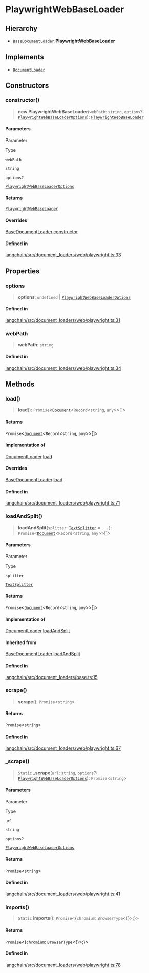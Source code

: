 PlaywrightWebBaseLoader
=======================

Hierarchy[](#hierarchy "Direct link to Hierarchy")
---------------------------------------------------

*   [`BaseDocumentLoader`](/docs/api/document_loaders_base/classes/BaseDocumentLoader).**PlaywrightWebBaseLoader**

Implements[](#implements "Direct link to Implements")
------------------------------------------------------

*   [`DocumentLoader`](/docs/api/document_loaders_base/interfaces/DocumentLoader)

Constructors[](#constructors "Direct link to Constructors")
------------------------------------------------------------

### constructor()[](#constructor "Direct link to constructor()")

> **new PlaywrightWebBaseLoader**(`webPath`: `string`, `options`?: [`PlaywrightWebBaseLoaderOptions`](/docs/api/document_loaders_web_playwright/types/PlaywrightWebBaseLoaderOptions)): [`PlaywrightWebBaseLoader`](/docs/api/document_loaders_web_playwright/classes/PlaywrightWebBaseLoader)

#### Parameters[](#parameters "Direct link to Parameters")

Parameter

Type

`webPath`

`string`

`options?`

[`PlaywrightWebBaseLoaderOptions`](/docs/api/document_loaders_web_playwright/types/PlaywrightWebBaseLoaderOptions)

#### Returns[](#returns "Direct link to Returns")

[`PlaywrightWebBaseLoader`](/docs/api/document_loaders_web_playwright/classes/PlaywrightWebBaseLoader)

#### Overrides[](#overrides "Direct link to Overrides")

[BaseDocumentLoader](/docs/api/document_loaders_base/classes/BaseDocumentLoader).[constructor](/docs/api/document_loaders_base/classes/BaseDocumentLoader#constructor)

#### Defined in[](#defined-in "Direct link to Defined in")

[langchain/src/document\_loaders/web/playwright.ts:33](https://github.com/hwchase17/langchainjs/blob/1c1274d/langchain/src/document_loaders/web/playwright.ts#L33)

Properties[](#properties "Direct link to Properties")
------------------------------------------------------

### options[](#options "Direct link to options")

> **options**: `undefined` | [`PlaywrightWebBaseLoaderOptions`](/docs/api/document_loaders_web_playwright/types/PlaywrightWebBaseLoaderOptions)

#### Defined in[](#defined-in-1 "Direct link to Defined in")

[langchain/src/document\_loaders/web/playwright.ts:31](https://github.com/hwchase17/langchainjs/blob/1c1274d/langchain/src/document_loaders/web/playwright.ts#L31)

### webPath[](#webpath "Direct link to webPath")

> **webPath**: `string`

#### Defined in[](#defined-in-2 "Direct link to Defined in")

[langchain/src/document\_loaders/web/playwright.ts:34](https://github.com/hwchase17/langchainjs/blob/1c1274d/langchain/src/document_loaders/web/playwright.ts#L34)

Methods[](#methods "Direct link to Methods")
---------------------------------------------

### load()[](#load "Direct link to load()")

> **load**(): `Promise`<[`Document`](/docs/api/document/classes/Document)<`Record`<`string`, `any`\>\>\[\]\>

#### Returns[](#returns-1 "Direct link to Returns")

`Promise`<[`Document`](/docs/api/document/classes/Document)<`Record`<`string`, `any`\>\>\[\]\>

#### Implementation of[](#implementation-of "Direct link to Implementation of")

[DocumentLoader](/docs/api/document_loaders_base/interfaces/DocumentLoader).[load](/docs/api/document_loaders_base/interfaces/DocumentLoader#load)

#### Overrides[](#overrides-1 "Direct link to Overrides")

[BaseDocumentLoader](/docs/api/document_loaders_base/classes/BaseDocumentLoader).[load](/docs/api/document_loaders_base/classes/BaseDocumentLoader#load)

#### Defined in[](#defined-in-3 "Direct link to Defined in")

[langchain/src/document\_loaders/web/playwright.ts:71](https://github.com/hwchase17/langchainjs/blob/1c1274d/langchain/src/document_loaders/web/playwright.ts#L71)

### loadAndSplit()[](#loadandsplit "Direct link to loadAndSplit()")

> **loadAndSplit**(`splitter`: [`TextSplitter`](/docs/api/text_splitter/classes/TextSplitter) = `...`): `Promise`<[`Document`](/docs/api/document/classes/Document)<`Record`<`string`, `any`\>\>\[\]\>

#### Parameters[](#parameters-1 "Direct link to Parameters")

Parameter

Type

`splitter`

[`TextSplitter`](/docs/api/text_splitter/classes/TextSplitter)

#### Returns[](#returns-2 "Direct link to Returns")

`Promise`<[`Document`](/docs/api/document/classes/Document)<`Record`<`string`, `any`\>\>\[\]\>

#### Implementation of[](#implementation-of-1 "Direct link to Implementation of")

[DocumentLoader](/docs/api/document_loaders_base/interfaces/DocumentLoader).[loadAndSplit](/docs/api/document_loaders_base/interfaces/DocumentLoader#loadandsplit)

#### Inherited from[](#inherited-from "Direct link to Inherited from")

[BaseDocumentLoader](/docs/api/document_loaders_base/classes/BaseDocumentLoader).[loadAndSplit](/docs/api/document_loaders_base/classes/BaseDocumentLoader#loadandsplit)

#### Defined in[](#defined-in-4 "Direct link to Defined in")

[langchain/src/document\_loaders/base.ts:15](https://github.com/hwchase17/langchainjs/blob/1c1274d/langchain/src/document_loaders/base.ts#L15)

### scrape()[](#scrape "Direct link to scrape()")

> **scrape**(): `Promise`<`string`\>

#### Returns[](#returns-3 "Direct link to Returns")

`Promise`<`string`\>

#### Defined in[](#defined-in-5 "Direct link to Defined in")

[langchain/src/document\_loaders/web/playwright.ts:67](https://github.com/hwchase17/langchainjs/blob/1c1274d/langchain/src/document_loaders/web/playwright.ts#L67)

### \_scrape()[](#_scrape "Direct link to _scrape")

> `Static` **\_scrape**(`url`: `string`, `options`?: [`PlaywrightWebBaseLoaderOptions`](/docs/api/document_loaders_web_playwright/types/PlaywrightWebBaseLoaderOptions)): `Promise`<`string`\>

#### Parameters[](#parameters-2 "Direct link to Parameters")

Parameter

Type

`url`

`string`

`options?`

[`PlaywrightWebBaseLoaderOptions`](/docs/api/document_loaders_web_playwright/types/PlaywrightWebBaseLoaderOptions)

#### Returns[](#returns-4 "Direct link to Returns")

`Promise`<`string`\>

#### Defined in[](#defined-in-6 "Direct link to Defined in")

[langchain/src/document\_loaders/web/playwright.ts:41](https://github.com/hwchase17/langchainjs/blob/1c1274d/langchain/src/document_loaders/web/playwright.ts#L41)

### imports()[](#imports "Direct link to imports()")

> `Static` **imports**(): `Promise`<{`chromium`: `BrowserType`<{}\>;}\>

#### Returns[](#returns-5 "Direct link to Returns")

`Promise`<{`chromium`: `BrowserType`<{}\>;}\>

#### Defined in[](#defined-in-7 "Direct link to Defined in")

[langchain/src/document\_loaders/web/playwright.ts:78](https://github.com/hwchase17/langchainjs/blob/1c1274d/langchain/src/document_loaders/web/playwright.ts#L78)
